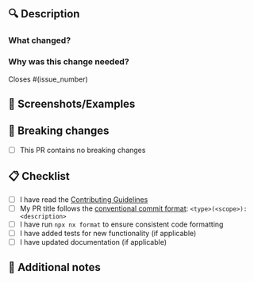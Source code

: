 <!-- Your PR title should follow the conventional commit format:
<type>(<scope>): <description> -->

## 🔍 Description

<!-- Provide a clear and concise description of what this PR does -->

### What changed?

<!-- Describe the changes made in this PR -->

### Why was this change needed?

<!-- Explain the motivation behind this change. Link any related issues. -->

Closes #(issue_number) <!-- If applicable -->

## 📸 Screenshots/Examples

<!-- If applicable, add screenshots or code examples to help explain your changes -->

## 🔄 Breaking changes

<!-- If this PR contains breaking changes, describe them here -->

- [ ] This PR contains no breaking changes

## 📋 Checklist

<!-- Ensure all items are checked before submitting -->

- [ ] I have read the [Contributing Guidelines](https://github.com/supabase/supabase-js/blob/master/CONTRIBUTING.md)
- [ ] My PR title follows the [conventional commit format](https://www.conventionalcommits.org/): `<type>(<scope>): <description>`
- [ ] I have run `npx nx format` to ensure consistent code formatting
- [ ] I have added tests for new functionality (if applicable)
- [ ] I have updated documentation (if applicable)

## 📝 Additional notes

<!-- Add any additional notes, context, or concerns for reviewers -->

<!-- Thank you for contributing to Supabase! 💚 -->
